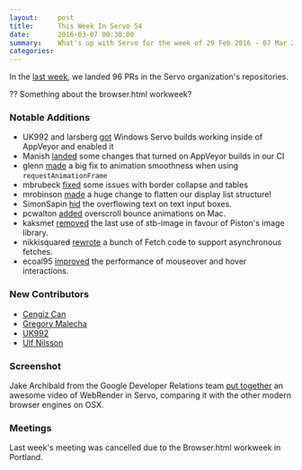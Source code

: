 ```yaml
---
layout:     post
title:      This Week In Servo 54
date:       2016-03-07 00:30:00
summary:    What's up with Servo for the week of 29 Feb 2016 - 07 Mar 2016
categories:
---
```


In the [last week](https://github.com/pulls?page=1&q=is%3Apr+is%3Amerged+closed%3A2016-02-29..2016-03-07+user%3Aservo), we landed 96 PRs in the Servo organization's repositories.

?? Something about the browser.html workweek?

### Notable Additions

 - UK992 and larsberg [got](https://github.com/servo/servo/pull/9863) Windows Servo builds working inside of AppVeyor and enabled it
 - Manish [landed](https://github.com/servo/servo/pull/9884) some changes that turned on AppVeyor builds in our CI
 - glenn [made](https://github.com/servo/servo/pull/9858) a big fix to animation smoothness when using `requestAnimationFrame`
 - mbrubeck [fixed](https://github.com/servo/servo/pull/9826) some issues with border collapse and tables
 - mrobinson [made](https://github.com/servo/servo/pull/9756) a huge change to flatten our display list structure!
 - SimonSapin [hid](https://github.com/servo/servo/pull/9875) the overflowing text on text input boxes.
 - pcwalton [added](https://github.com/servo/webrender/pull/217) overscroll bounce animations on Mac.
 - kaksmet [removed](https://github.com/servo/servo/pull/9790) the last use of stb-image in favour of Piston's image library.
 - nikkisquared [rewrote](https://github.com/servo/servo/pull/9753) a bunch of Fetch code to support asynchronous fetches.
 - ecoal95 [improved](https://github.com/servo/servo/pull/9715) the performance of mouseover and hover interactions.


### New Contributors

 - [Cengiz Can](https://github.com/cengizIO)
 - [Gregory Malecha](https://github.com/gmalecha)
 - [UK992](https://github.com/uk992)
 - [Ulf Nilsson](https://github.com/kaksmet)

### Screenshot

Jake Archibald from the Google Developer Relations team [put together](https://twitter.com/jaffathecake/status/705355715414781953) an awesome video of WebRender in Servo, comparing it with the other modern browser engines on OSX.

### Meetings

Last week's meeting was cancelled due to the Browser.html workweek in Portland.
